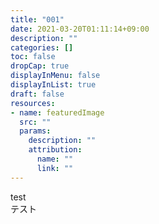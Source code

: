```yaml
---
title: "001"
date: 2021-03-20T01:11:14+09:00
description: ""
categories: []
toc: false
dropCap: true
displayInMenu: false
displayInList: true
draft: false
resources:
- name: featuredImage
  src: ""
  params:
    description: ""
    attribution:
      name: ""
      link: ""
---
```

test<br>
テスト